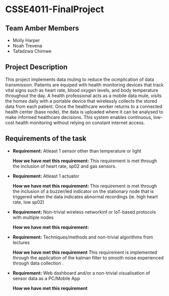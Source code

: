 # CSSE4011-FinalProject
## Team Amber Members
- Molly Harper
- Noah Trevena
- Tafadzwa Chimwe
## Project Description
This project implements data muling to reduce the ocmplication of data transmission. Patients are equiped with health monitoring devices that track vital signs such as heart rate, blood oxygen levels, and body temperature throughout the day. A health professional acts as a mobile data mule, visits the homes daily with a portable device that wirelessly collects the stored data from each patient. Once the healthcare worker returns to a connected health center (base node), the data is uploaded where it can be analysed to make informed healthcare decisions. This system enables continuous, low-cost health monitoring without relying on constant internet access.

## Requirements of the task
- **Requirement:**
Atleast 1 sensor other than temperature or light 

    **How we have met this requirement:**
   This requirement is met through the inclusion of heart rate, sp02 and gas sensors.

- **Requirement:**
Atleast 1 actuator

    **How we have met this requirement:**
  This requirement is met through the inclusion of a buzzer/led indicator on the stationary node that is triggered when the data indicates abnormal recordings (ie. high heart rate, low sp02)

- **Requirement:**
 Non-trivial wireless networkinf or IoT-based protocols with multiple nodes

    **How we have met this requirement:**

- **Requirement:**
Techniques/methods and non-trivial algorithms from lectures

    **How we have met this requirement**
   This requirement is implemented through the application of the kalman filter to smooth noise experienced through data collection .

- **Requirement:**
Web dashboard and/or a non-trivial visualisation of sensor data as a PC/Mobile App

    **How we have met this requirement** 

